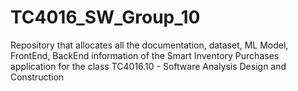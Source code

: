 # TC4016_SW_Group_10
Repository that allocates all the documentation, dataset, ML Model, FrontEnd, BackEnd information of the Smart Inventory Purchases application for the class TC4016.10 - Software Analysis Design and Construction
